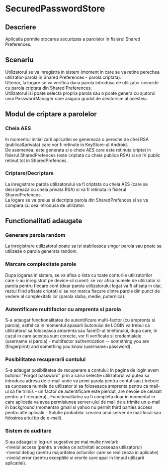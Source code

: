 # SecuredPasswordStore
## Descriere
Aplicatia permite stocarea securizata a parolelor in fisierul Shared Preferences.
## Scenariu
Utilizatorul se va inregistra in sistem (moment in care se va retine perechea utilizator-parola in Shared Preferences - parola criptata).<br>
Ulterior, la logare se va verifica daca parola introdusa de utilizator coincide cu parola criptata din Shared Preferences.<br>
Utilizatorul isi poate selecta propria parola sau o poate genera cu ajutorul unui PasswordManager care asigura gradul de aleatorism al acesteia.
## Modul de criptare a parolelor
### Cheia AES
In momentul initializarii aplicatiei se genereaza o pereche de chei RSA (publica&privata) care vor fi retinute in KeyStore-ul Android. </br>
De asemenea, este generata si o cheie AES care este retinuta criptat in fisierul SharedPrefences (este criptata cu cheia publica RSA) si un IV public retinut tot in SharedPrefences.
### Criptare/Decriptare
La inregistrare parola utilizatorului va fi criptata cu cheia AES (care se decripteaza cu cheia privata RSA) si va fi retinuta in fisierul SharedPrefences.<br>
La logare se va prelua si decripta parola din SharedPrefences si se va compara cu cea introdusa de utilizator.

## Functionalitati adaugate
### Generare parola random
La inregistrare utilizatorul poate sa isi stabileasca singur parola sau poate sa utilizeze o parola generata random.
### Marcare complexitate parole
Dupa logarea in sistem, se va afisa o lista cu toate conturile utilizatorilor care s-au inregistrat pe device-ul curent: se vor afisa numele de utilizator si parola pentru fiecare cont (doar parola utilizatorului logat va fi afisata in clar, restul fiind afisate criptat) si se vor marca fiecare dintre parole din punct de vedere al complexitatii lor (parola slaba, medie, puternica).
### Autentificare multifactor cu amprenta si parola
S-a adaugat functionalitatea de autentificare multi-factor (cu amprenta si parola), astfel ca in momentul apasarii butonului de LOGIN va trebui ca utilizatorul sa foloseasca amprenta sau faceID-ul telefonului, dupa care, in cazul in care acestea sunt corecte, vor fi verificate si credentialele (username si parola) - multifactor authentication -- something you are (fingerprint) and something you know (username+password).
### Posibilitatea recuperarii contului
S-a adaugat posibilitatea de recuperare a contului: in pagina de login avem butonul "Forgot password" prin a carui selectie utilizatorul va putea sa introduca adresa de e-mail unde va primi parola pentru contul sau ( trebuie sa cunoasca numele de utilizator si sa foloseasca amprenta pentru ca mail-ul sa fie trimis - un factor de autentificare este pierdut, are nevoie de celalalt pentru a-l recupera)...Functionalitatea va fi completa doar in momentul in care aplicatia va avea permisiunea server-ului de mail de a trimite un e-mail in background (momentan gmail si yahoo nu permit third parties access pentru alte aplicatii - Solutie probabila: crearea unui server de mail local sau folosirea altui tip de e-mail).
### Sistem de auditare
S-au adaugat si log-uri sugestive pe mai multe niveluri:<br>
-nivelul access (pentru a vedea ce activitati acceseaza utilizatorul)<br>
-nivelul debug (pentru majoritatea actiunilor care se realizeaza in aplicatie)<br>
-nivelul error (pentru exceptiile si erorile care apar in timpul utilizarii aplicatiei).
